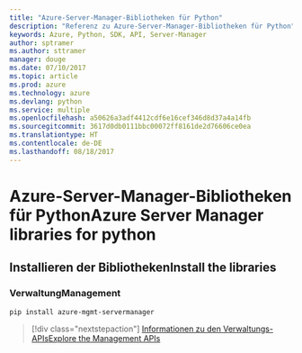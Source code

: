 ```yaml
---
title: "Azure-Server-Manager-Bibliotheken für Python"
description: "Referenz zu Azure-Server-Manager-Bibliotheken für Python"
keywords: Azure, Python, SDK, API, Server-Manager
author: sptramer
ms.author: sttramer
manager: douge
ms.date: 07/10/2017
ms.topic: article
ms.prod: azure
ms.technology: azure
ms.devlang: python
ms.service: multiple
ms.openlocfilehash: a50626a3adf4412cdf6e16cef346d8d37a4a14fb
ms.sourcegitcommit: 3617d0db0111bbc00072ff8161de2d76606ce0ea
ms.translationtype: HT
ms.contentlocale: de-DE
ms.lasthandoff: 08/18/2017
---
```

# <a name="azure-server-manager-libraries-for-python"></a><span data-ttu-id="057f1-104">Azure-Server-Manager-Bibliotheken für Python</span><span class="sxs-lookup"><span data-stu-id="057f1-104">Azure Server Manager libraries for python</span></span>

## <a name="install-the-libraries"></a><span data-ttu-id="057f1-105">Installieren der Bibliotheken</span><span class="sxs-lookup"><span data-stu-id="057f1-105">Install the libraries</span></span>


### <a name="management"></a><span data-ttu-id="057f1-106">Verwaltung</span><span class="sxs-lookup"><span data-stu-id="057f1-106">Management</span></span>

```bash
pip install azure-mgmt-servermanager
```
> [!div class="nextstepaction"]
> [<span data-ttu-id="057f1-107">Informationen zu den Verwaltungs-APIs</span><span class="sxs-lookup"><span data-stu-id="057f1-107">Explore the Management APIs</span></span>](/python/api/overview/azure/servermanager/managementlibrary)